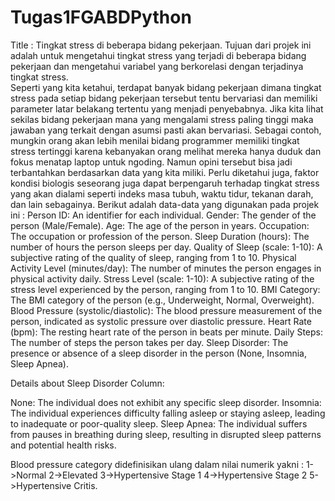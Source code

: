 # Tugas1FGABDPython
Title : Tingkat stress di beberapa bidang pekerjaan.
Tujuan dari projek ini adalah untuk mengetahui tingkat stress yang terjadi di beberapa bidang pekerjaan dan mengetahui variabel yang berkorelasi dengan terjadinya tingkat stress.</br>
Seperti yang kita ketahui, terdapat banyak bidang pekerjaan dimana tingkat stress pada setiap bidang pekerjaan tersebut tentu bervariasi dan memiliki parameter latar belakang tertentu yang menjadi penyebabnya. Jika kita lihat sekilas bidang pekerjaan mana yang mengalami stress paling tinggi maka jawaban yang terkait dengan asumsi pasti akan bervariasi. Sebagai contoh, mungkin orang akan lebih menilai bidang programmer memiliki tingkat stress tertinggi karena kebanyakan orang melihat mereka hanya duduk dan fokus menatap laptop untuk ngoding. Namun opini tersebut bisa jadi terbantahkan berdasarkan data yang kita miliki. Perlu diketahui juga, faktor kondisi biologis seseorang juga dapat berpengaruh terhadap tingkat stress yang akan dialami seperti indeks masa tubuh, waktu tidur, tekanan darah, dan lain sebagainya.
Berikut adalah data-data yang digunakan pada projek ini :
Person ID: An identifier for each individual.
Gender: The gender of the person (Male/Female).
Age: The age of the person in years.
Occupation: The occupation or profession of the person.
Sleep Duration (hours): The number of hours the person sleeps per day.
Quality of Sleep (scale: 1-10): A subjective rating of the quality of sleep, ranging from 1 to 10.
Physical Activity Level (minutes/day): The number of minutes the person engages in physical activity daily.
Stress Level (scale: 1-10): A subjective rating of the stress level experienced by the person, ranging from 1 to 10.
BMI Category: The BMI category of the person (e.g., Underweight, Normal, Overweight).
Blood Pressure (systolic/diastolic): The blood pressure measurement of the person, indicated as systolic pressure over diastolic pressure.
Heart Rate (bpm): The resting heart rate of the person in beats per minute.
Daily Steps: The number of steps the person takes per day.
Sleep Disorder: The presence or absence of a sleep disorder in the person (None, Insomnia, Sleep Apnea).

Details about Sleep Disorder Column:

None: The individual does not exhibit any specific sleep disorder.
Insomnia: The individual experiences difficulty falling asleep or staying asleep, leading to inadequate or poor-quality sleep.
Sleep Apnea: The individual suffers from pauses in breathing during sleep, resulting in disrupted sleep patterns and potential health risks.

Blood pressure category didefinisikan ulang dalam nilai numerik yakni :
1->Normal
2->Elevated
3->Hypertensive Stage 1
4->Hypertensive Stage 2
5->Hypertensive Critis.

